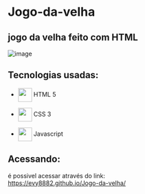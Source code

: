 # Jogo-da-velha
## jogo da velha feito com HTML
![image](https://user-images.githubusercontent.com/124212111/224502742-dc169823-32e2-4ee5-9c0e-f2b424b3aa9e.png)

## Tecnologias usadas:

* <img height="32px" align="center" src="https://cdn.jsdelivr.net/gh/devicons/devicon/icons/html5/html5-plain.svg" /> HTML 5

* <img height="32px" align="center" src="https://cdn.jsdelivr.net/gh/devicons/devicon/icons/css3/css3-plain.svg" /> CSS 3

* <img height="32px" align="center" src="https://cdn.jsdelivr.net/gh/devicons/devicon/icons/javascript/javascript-plain.svg" /> Javascript

## Acessando:
é possivel acessar através do link: <br>
https://evy8882.github.io/Jogo-da-velha/
